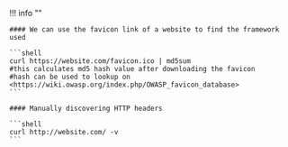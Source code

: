 !!! info ""

    #### We can use the favicon link of a website to find the framework used

    ```shell
    curl https://website.com/favicon.ico | md5sum
    #this calculates md5 hash value after downloading the favicon
    #hash can be used to lookup on <https://wiki.owasp.org/index.php/OWASP_favicon_database>
    ```

    #### Manually discovering HTTP headers

    ```shell
    curl http://website.com/ -v
    ```
